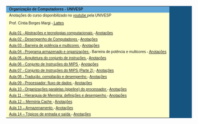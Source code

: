 <main>
<table width="200" cellspacing="1" cellpadding="3" border="0" bgcolor="#165480">
<tr>
   <td bgcolor="#5FA6D7">
<font size=1 face="verdana, arial, helvetica">
<b>  Organização de Computadores - UNIVESP </b>
</font>
</td>
</tr>
<tr>
    <td bgcolor="#ffffcc">
   <font face="verdana, arial, helvetica" size=1>
Anotações do curso disponibilizado no <a href="https://www.youtube.com/watch?v=HgA-oXOV7kI"> youtube </a> pela UNIVESP
		 <p> Prof. Cíntia Borges Margi -<a href="http://lattes.cnpq.br/2144745030697697"> Lattes </a> </p>  
   </font>
   </td>
</tr>

<tr>
    <td bgcolor="#ffffcc">
   <font face="verdana, arial, helvetica" size=1>
<a href="https://www.youtube.com/watch?v=HgA-oXOV7kI"> Aula 01 - Abstrações e tecnologias computacionais </a></h3> - <a href="https://raw.githubusercontent.com/seidenfuss/Organizacao_de_Computadores_UNIVESP/master/Aula%2001%20-%20Abstra%C3%A7%C3%B5es%20e%20tecnologias%20computacionais"> Anotações</a></h3>
</font>
   </td>
</tr>


<tr>
   <td bgcolor="#ffffcc">
   <font face="verdana, arial, helvetica" size=1>
        <a href="https://www.youtube.com/watch?v=HJirZ2sHWgM"> Aula 02 - Desempenho de Computadores </a> - <a href=#> Anotações</a></h3>
  </font>
  </td>
</tr>

<tr>
   <td bgcolor="#ffffcc">
   <font face="verdana, arial, helvetica" size=1>
        <a href="https://www.youtube.com/watch?v=0FK13IR3P9M"> Aula 03 - Barreira de potência e multicores </a> - <a href=#> Anotações</a></h3>
  </font>
  </td>
</tr>

<tr>
   <td bgcolor="#ffffcc">
   <font face="verdana, arial, helvetica" size=1>
        <a href="https://www.youtube.com/watch?v=Y8Rqq6f_Shs"> Aula 04 - Programa armazenado e organizações </a>
 - Barreira de potência e multicores </a> - <a href=#> Anotações</a></h3>
  </font>
  </td>
</tr>



<tr>
   <td bgcolor="#ffffcc">
   <font face="verdana, arial, helvetica" size=1>
        <a href="https://www.youtube.com/watch?v=i01yuM5KyNg"> Aula 05 - Arquitetura do conjunto de instruções  </a> - <a href=#> Anotações</a></h3>
  </font>
  </td>
</tr>



<tr>
   <td bgcolor="#ffffcc">
   <font face="verdana, arial, helvetica" size=1>
        <a href="https://www.youtube.com/watch?v=VYSy21RwNIc"> Aula 06 - Conjunto de Instruções do MIPS </a> - <a href=#> Anotações</a></h3>
  </font>
  </td>
</tr>



<tr>
   <td bgcolor="#ffffcc">
   <font face="verdana, arial, helvetica" size=1>
        <a href="https://www.youtube.com/watch?v=i_NeQ2hblX0"> Aula 07 - Conjunto de Instruções do MIPS (Parte 2) </a> - <a href=#> Anotações</a>
  </font>
  </td>
</tr>



<tr>
   <td bgcolor="#ffffcc">
   <font face="verdana, arial, helvetica" size=1>
         <a href="https://www.youtube.com/watch?v=UnBiGE_8zaM"> Aula 08 - Tradução, compilação e desempenho </a>  - <a href=#> Anotações</a></h3>
  </font>
  </td>
</tr>


<tr>
   <td bgcolor="#ffffcc">
   <font face="verdana, arial, helvetica" size=1>
 <a href="https://www.youtube.com/watch?v=x2UsuPvRD5k"> Aula 09 - Processador: fluxo de dados </a> - <a href=#> Anotações</a></h3>
  </font>
  </td>
</tr>


<tr>
   <td bgcolor="#ffffcc">
   <font face="verdana, arial, helvetica" size=1>
<a href="https://www.youtube.com/watch?v=tiVY7TAIiSI"> Aula 10 - Organizações paralelas (pipeline) do processador </a>  - <a href=#> Anotações</a></h3>
  </font>
  </td>
</tr>


<tr>
   <td bgcolor="#ffffcc">
   <font face="verdana, arial, helvetica" size=1>
<a href="https://www.youtube.com/watch?v=w3V4_x15cbU"> Aula 11 - Hierarquia de Memória: definições e desempenho </a> - <a href=#> Anotações</a>
  </font>
  </td>
</tr>


<tr>
   <td bgcolor="#ffffcc">
   <font face="verdana, arial, helvetica" size=1>
<a href="https://www.youtube.com/watch?v=7j7A88izk8E"> Aula 12 – Memória Cache </a> - <a href=#> Anotações</a></h3>
  </font>
  </td>
</tr>


<tr>
	<td bgcolor="#ffffcc">
		<font face="verdana, arial, helvetica" size=1>
			<a href="https://www.youtube.com/watch?v=xwj1sOe_11w"> Aula 13 – Armazenamento  </a> - <a href=#> Anotações</a></h3>
		</font>
	</td>
</tr>


<tr>
   <td bgcolor="#ffffcc">
    <font face="verdana, arial, helvetica" size=1>
      <a href="https://www.youtube.com/watch?v=O2YILF5BfIE"> Aula 14 – Tópicos de entrada e saída </a> - <a href=#> Anotações</a></h3>
    </font>
  </td>
</tr>

</table>
</main>
